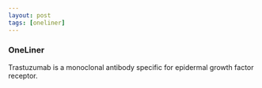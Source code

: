 ```yaml
---
layout: post
tags: [oneliner]
---
```



### OneLiner

Trastuzumab is a monoclonal antibody specific for epidermal growth factor receptor.
